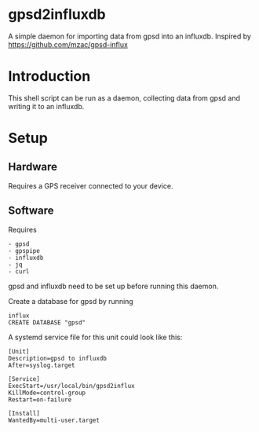 gpsd2influxdb
=============

A simple daemon for importing data from gpsd into an influxdb.
Inspired by https://github.com/mzac/gpsd-influx

# Introduction

This shell script can be run as a daemon, collecting data from gpsd
and writing it to an influxdb.

# Setup

## Hardware

Requires a GPS receiver connected to your device.

## Software

Requires
```
- gpsd
- gpspipe
- influxdb
- jq
- curl
```

gpsd and influxdb need to be set up before running this daemon.

Create a database for gpsd by running

```
influx
CREATE DATABASE "gpsd"
```


A systemd service file for this unit could look like this:

```
[Unit]
Description=gpsd to influxdb
After=syslog.target

[Service]
ExecStart=/usr/local/bin/gpsd2influx
KillMode=control-group
Restart=on-failure

[Install]
WantedBy=multi-user.target
```
